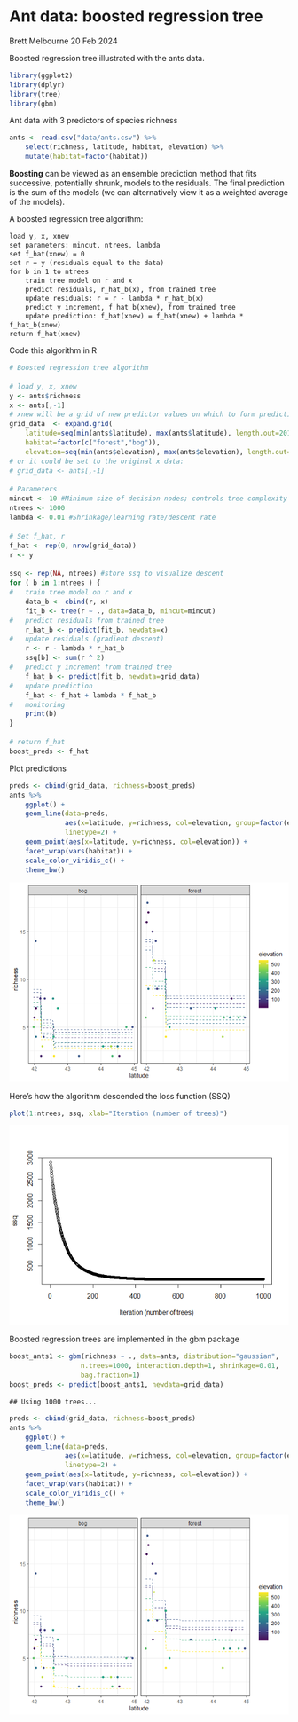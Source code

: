 Ant data: boosted regression tree
================
Brett Melbourne
20 Feb 2024

Boosted regression tree illustrated with the ants data.

``` r
library(ggplot2)
library(dplyr)
library(tree)
library(gbm)
```

Ant data with 3 predictors of species richness

``` r
ants <- read.csv("data/ants.csv") %>% 
    select(richness, latitude, habitat, elevation) %>% 
    mutate(habitat=factor(habitat))
```

**Boosting** can be viewed as an ensemble prediction method that fits
successive, potentially shrunk, models to the residuals. The final
prediction is the sum of the models (we can alternatively view it as a
weighted average of the models).

A boosted regression tree algorithm:

    load y, x, xnew
    set parameters: mincut, ntrees, lambda
    set f_hat(xnew) = 0
    set r = y (residuals equal to the data)
    for b in 1 to ntrees
        train tree model on r and x
        predict residuals, r_hat_b(x), from trained tree  
        update residuals: r = r - lambda * r_hat_b(x)
        predict y increment, f_hat_b(xnew), from trained tree
        update prediction: f_hat(xnew) = f_hat(xnew) + lambda * f_hat_b(xnew)
    return f_hat(xnew)

Code this algorithm in R

``` r
# Boosted regression tree algorithm

# load y, x, xnew
y <- ants$richness
x <- ants[,-1]
# xnew will be a grid of new predictor values on which to form predictions:
grid_data  <- expand.grid(
    latitude=seq(min(ants$latitude), max(ants$latitude), length.out=201),
    habitat=factor(c("forest","bog")),
    elevation=seq(min(ants$elevation), max(ants$elevation), length.out=51))
# or it could be set to the original x data:
# grid_data <- ants[,-1]

# Parameters
mincut <- 10 #Minimum size of decision nodes; controls tree complexity
ntrees <- 1000
lambda <- 0.01 #Shrinkage/learning rate/descent rate

# Set f_hat, r
f_hat <- rep(0, nrow(grid_data))
r <- y

ssq <- rep(NA, ntrees) #store ssq to visualize descent
for ( b in 1:ntrees ) {
#   train tree model on r and x
    data_b <- cbind(r, x)
    fit_b <- tree(r ~ ., data=data_b, mincut=mincut)
#   predict residuals from trained tree
    r_hat_b <- predict(fit_b, newdata=x)
#   update residuals (gradient descent)
    r <- r - lambda * r_hat_b
    ssq[b] <- sum(r ^ 2)
#   predict y increment from trained tree
    f_hat_b <- predict(fit_b, newdata=grid_data)
#   update prediction
    f_hat <- f_hat + lambda * f_hat_b
#   monitoring
    print(b)
}

# return f_hat
boost_preds <- f_hat
```

Plot predictions

``` r
preds <- cbind(grid_data, richness=boost_preds)
ants %>% 
    ggplot() +
    geom_line(data=preds, 
              aes(x=latitude, y=richness, col=elevation, group=factor(elevation)),
              linetype=2) +
    geom_point(aes(x=latitude, y=richness, col=elevation)) +
    facet_wrap(vars(habitat)) +
    scale_color_viridis_c() +
    theme_bw()
```

![](06_4_ants_boosted_tree_files/figure-gfm/unnamed-chunk-4-1.png)<!-- -->

Here’s how the algorithm descended the loss function (SSQ)

``` r
plot(1:ntrees, ssq, xlab="Iteration (number of trees)")
```

![](06_4_ants_boosted_tree_files/figure-gfm/unnamed-chunk-5-1.png)<!-- -->

Boosted regression trees are implemented in the gbm package

``` r
boost_ants1 <- gbm(richness ~ ., data=ants, distribution="gaussian", 
                  n.trees=1000, interaction.depth=1, shrinkage=0.01,
                  bag.fraction=1)
boost_preds <- predict(boost_ants1, newdata=grid_data)
```

    ## Using 1000 trees...

``` r
preds <- cbind(grid_data, richness=boost_preds)
ants %>% 
    ggplot() +
    geom_line(data=preds, 
              aes(x=latitude, y=richness, col=elevation, group=factor(elevation)),
              linetype=2) +
    geom_point(aes(x=latitude, y=richness, col=elevation)) +
    facet_wrap(vars(habitat)) +
    scale_color_viridis_c() +
    theme_bw()
```

![](06_4_ants_boosted_tree_files/figure-gfm/unnamed-chunk-6-1.png)<!-- -->
